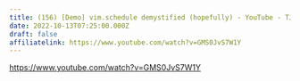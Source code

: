 ```yaml
---
title: (156) [Demo] vim.schedule demystified (hopefully) - YouTube - TJ DeVries
date: 2022-10-13T07:25:00.000Z
draft: false
affiliatelink: https://www.youtube.com/watch?v=GMS0JvS7W1Y
---
```

https://www.youtube.com/watch?v=GMS0JvS7W1Y
